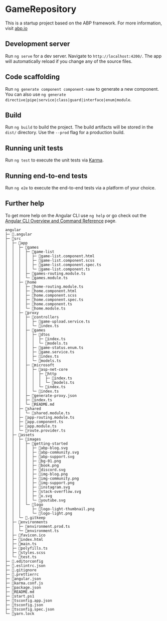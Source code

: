 # GameRepository

This is a startup project based on the ABP framework. For more information, visit <a href="https://abp.io/" target="_blank">abp.io</a>

## Development server

Run `ng serve` for a dev server. Navigate to `http://localhost:4200/`. The app will automatically reload if you change any of the source files.

## Code scaffolding

Run `ng generate component component-name` to generate a new component. You can also use `ng generate directive|pipe|service|class|guard|interface|enum|module`.

## Build

Run `ng build` to build the project. The build artifacts will be stored in the `dist/` directory. Use the `--prod` flag for a production build.

## Running unit tests

Run `ng test` to execute the unit tests via [Karma](https://karma-runner.github.io).

## Running end-to-end tests

Run `ng e2e` to execute the end-to-end tests via a platform of your choice.

## Further help

To get more help on the Angular CLI use `ng help` or go check out the [Angular CLI Overview and Command Reference](https://angular.io/cli) page.


```
angular
├─ 📁.angular
├─ 📁src
│  ├─ 📁app
│  │  ├─ 📁games
│  │  │  ├─ 📁game-list
│  │  │  │  ├─ 📄game-list.component.html
│  │  │  │  ├─ 📄game-list.component.scss
│  │  │  │  ├─ 📄game-list.component.spec.ts
│  │  │  │  └─ 📄game-list.component.ts
│  │  │  ├─ 📄games-routing.module.ts
│  │  │  └─ 📄games.module.ts
│  │  ├─ 📁home
│  │  │  ├─ 📄home-routing.module.ts
│  │  │  ├─ 📄home.component.html
│  │  │  ├─ 📄home.component.scss
│  │  │  ├─ 📄home.component.spec.ts
│  │  │  ├─ 📄home.component.ts
│  │  │  └─ 📄home.module.ts
│  │  ├─ 📁proxy
│  │  │  ├─ 📁controllers
│  │  │  │  ├─ 📄game-upload.service.ts
│  │  │  │  └─ 📄index.ts
│  │  │  ├─ 📁games
│  │  │  │  ├─ 📁dtos
│  │  │  │  │  ├─ 📄index.ts
│  │  │  │  │  └─ 📄models.ts
│  │  │  │  ├─ 📄game-status.enum.ts
│  │  │  │  ├─ 📄game.service.ts
│  │  │  │  ├─ 📄index.ts
│  │  │  │  └─ 📄models.ts
│  │  │  ├─ 📁microsoft
│  │  │  │  ├─ 📁asp-net-core
│  │  │  │  │  ├─ 📁http
│  │  │  │  │  │  ├─ 📄index.ts
│  │  │  │  │  │  └─ 📄models.ts
│  │  │  │  │  └─ 📄index.ts
│  │  │  │  └─ 📄index.ts
│  │  │  ├─ 📄generate-proxy.json
│  │  │  ├─ 📄index.ts
│  │  │  └─ 📄README.md
│  │  ├─ 📁shared
│  │  │  └─ 📄shared.module.ts
│  │  ├─ 📄app-routing.module.ts
│  │  ├─ 📄app.component.ts
│  │  ├─ 📄app.module.ts
│  │  └─ 📄route.provider.ts
│  ├─ 📁assets
│  │  ├─ 📁images
│  │  │  ├─ 📁getting-started
│  │  │  │  ├─ 📄abp-blog.svg
│  │  │  │  ├─ 📄abp-community.svg
│  │  │  │  ├─ 📄abp-support.svg
│  │  │  │  ├─ 📄bg-01.png
│  │  │  │  ├─ 📄book.png
│  │  │  │  ├─ 📄discord.svg
│  │  │  │  ├─ 📄img-blog.png
│  │  │  │  ├─ 📄img-community.png
│  │  │  │  ├─ 📄img-support.png
│  │  │  │  ├─ 📄instagram.svg
│  │  │  │  ├─ 📄stack-overflow.svg
│  │  │  │  ├─ 📄x.svg
│  │  │  │  └─ 📄youtube.svg
│  │  │  └─ 📁logo
│  │  │     ├─ 📄logo-light-thumbnail.png
│  │  │     └─ 📄logo-light.png
│  │  └─ 📄.gitkeep
│  ├─ 📁environments
│  │  ├─ 📄environment.prod.ts
│  │  └─ 📄environment.ts
│  ├─ 📄favicon.ico
│  ├─ 📄index.html
│  ├─ 📄main.ts
│  ├─ 📄polyfills.ts
│  ├─ 📄styles.scss
│  └─ 📄test.ts
├─ 📄.editorconfig
├─ 📄.eslintrc.json
├─ 📄.gitignore
├─ 📄.prettierrc
├─ 📄angular.json
├─ 📄karma.conf.js
├─ 📄package.json
├─ 📄README.md
├─ 📄start.ps1
├─ 📄tsconfig.app.json
├─ 📄tsconfig.json
├─ 📄tsconfig.spec.json
└─ 📄yarn.lock
```